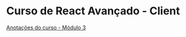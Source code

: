 # Curso de React Avançado - Client

[Anotações do curso - Módulo 3](https://github.com/felipebbarbosa/caderno-dev/blob/069cef1bc374f5e11cfbb2c59955257fab360cae/cursos/udemy/willianjusten/react-avancado/README.md)